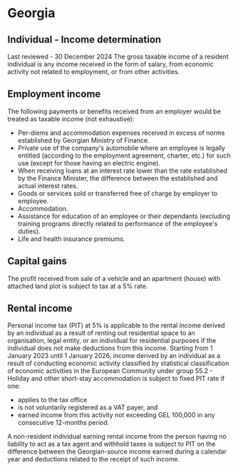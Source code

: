 # Georgia
## Individual - Income determination
Last reviewed - 30 December 2024
The gross taxable income of a resident individual is any income received in the form of salary, from economic activity not related to employment, or from other activities.
## Employment income
The following payments or benefits received from an employer would be treated as taxable income (not exhaustive):
  * Per-diems and accommodation expenses received in excess of norms established by Georgian Ministry of Finance.
  * Private use of the company's automobile where an employee is legally entitled (according to the employment agreement, charter, etc.) for such use (except for those having an electric engine).
  * When receiving loans at an interest rate lower than the rate established by the Finance Minister, the difference between the established and actual interest rates.
  * Goods or services sold or transferred free of charge by employer to employee.
  * Accommodation.
  * Assistance for education of an employee or their dependants (excluding training programs directly related to performance of the employee's duties).
  * Life and health insurance premiums.


## Capital gains
The profit received from sale of a vehicle and an apartment (house) with attached land plot is subject to tax at a 5% rate.
## Rental income
Personal income tax (PIT) at 5% is applicable to the rental income derived by an individual as a result of renting out residential space to an organisation, legal entity, or an individual for residential purposes if the individual does not make deductions from this income.
Starting from 1 January 2023 until 1 January 2026, income derived by an individual as a result of conducting economic activity classified by statistical classification of economic activities in the European Community under group 55.2 - Holiday and other short-stay accommodation is subject to fixed PIT rate if one:
  * applies to the tax office
  * is not voluntarily registered as a VAT payer, and
  * earned income from this activity not exceeding GEL 100,000 in any consecutive 12-months period.


A non-resident individual earning rental income from the person having no liability to act as a tax agent and withhold taxes is subject to PIT on the difference between the Georgian-source income earned during a calendar year and deductions related to the receipt of such income.

